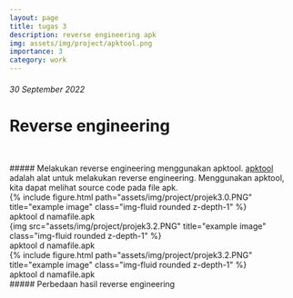 ```yaml
---
layout: page
title: tugas 3
description: reverse engineering apk
img: assets/img/project/apktool.png
importance: 3
category: work
---
```


###### 30 September 2022
# Reverse engineering

<pre >

</pre >

##### Melakukan reverse engineering menggunakan apktool.
 <a href="https://github.com/iBotPeaches/Apktool" target="_blank">apktool</a> adalah alat untuk melakukan reverse engineering. Menggunakan apktool, kita dapat melihat source code pada file apk.

<div class="row">
    <div class="col-sm mt-3 mt-md-0">
        {% include figure.html path="assets/img/project/projek3.0.PNG" title="example image" class="img-fluid rounded z-depth-1" %}
    </div>
</div>

<div class="caption">
    apktool d namafile.apk
</div>

<div class="row">
    <div class="col-sm mt-3 mt-md-0">
        {img src="assets/img/project/projek3.2.PNG" title="example image" class="img-fluid rounded z-depth-1" %}
    </div>
</div>

<div class="caption">
    apktool d namafile.apk
</div>

<div class="row">
    <div class="col-sm mt-3 mt-md-0">
        {% include figure.html path="assets/img/project/projek3.2.PNG" title="example image" class="img-fluid rounded z-depth-1" %}
    </div>
</div>


<div class="caption">
    apktool d namafile.apk
</div>


##### Perbedaan hasil reverse engineering
